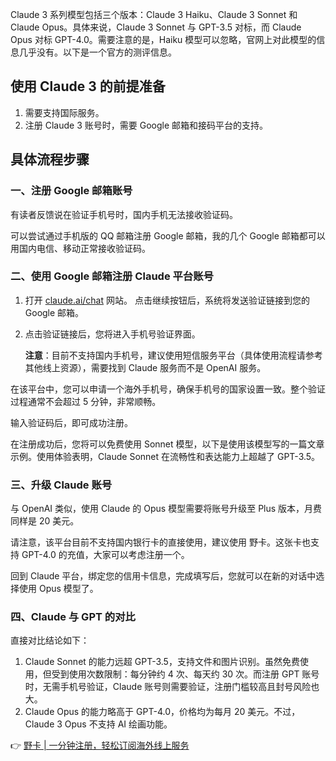 Claude 3 系列模型包括三个版本：Claude 3 Haiku、Claude 3 Sonnet 和 Claude Opus。具体来说，Claude 3 Sonnet 与 GPT-3.5 对标，而 Claude Opus 对标 GPT-4.0。需要注意的是，Haiku 模型可以忽略，官网上对此模型的信息几乎没有。以下是一个官方的测评信息。

## 使用 Claude 3 的前提准备

1. 需要支持国际服务。
2. 注册 Claude 3 账号时，需要 Google 邮箱和接码平台的支持。

## 具体流程步骤

### 一、注册 Google 邮箱账号

有读者反馈说在验证手机号时，国内手机无法接收验证码。

可以尝试通过手机版的 QQ 邮箱注册 Google 邮箱，我的几个 Google 邮箱都可以用国内电信、移动正常接收验证码。

### 二、使用 Google 邮箱注册 Claude 平台账号

1. 打开 [claude.ai/chat](https://bit.ly/bewildcard) 网站。
   点击继续按钮后，系统将发送验证链接到您的 Google 邮箱。

2. 点击验证链接后，您将进入手机号验证界面。

   **注意**：目前不支持国内手机号，建议使用短信服务平台（具体使用流程请参考其他线上资源），需要找到 Claude 服务而不是 OpenAI 服务。

在该平台中，您可以申请一个海外手机号，确保手机号的国家设置一致。整个验证过程通常不会超过 5 分钟，非常顺畅。

输入验证码后，即可成功注册。

在注册成功后，您将可以免费使用 Sonnet 模型，以下是使用该模型写的一篇文章示例。使用体验表明，Claude Sonnet 在流畅性和表达能力上超越了 GPT-3.5。

### 三、升级 Claude 账号

与 OpenAI 类似，使用 Claude 的 Opus 模型需要将账号升级至 Plus 版本，月费同样是 20 美元。

请注意，该平台目前不支持国内银行卡的直接使用，建议使用 野卡。这张卡也支持 GPT-4.0 的充值，大家可以考虑注册一个。

回到 Claude 平台，绑定您的信用卡信息，完成填写后，您就可以在新的对话中选择使用 Opus 模型了。

### 四、Claude 与 GPT 的对比

直接对比结论如下：

1. Claude Sonnet 的能力远超 GPT-3.5，支持文件和图片识别。虽然免费使用，但受到使用次数限制：每分钟约 4 次、每天约 30 次。而注册 GPT 账号时，无需手机号验证，Claude 账号则需要验证，注册门槛较高且封号风险也大。
2. Claude Opus 的能力略高于 GPT-4.0，价格均为每月 20 美元。不过，Claude 3 Opus 不支持 AI 绘画功能。

👉 [野卡 | 一分钟注册，轻松订阅海外线上服务](https://bit.ly/bewildcard)